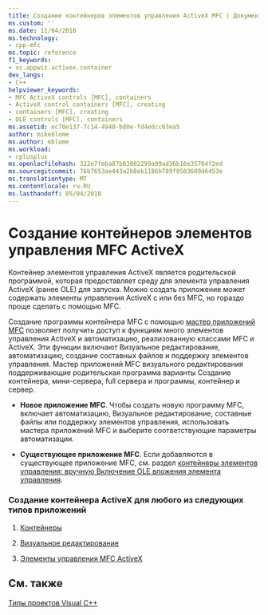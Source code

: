 ```yaml
---
title: Создание контейнеров элементов управления ActiveX MFC | Документы Microsoft
ms.custom: ''
ms.date: 11/04/2016
ms.technology:
- cpp-mfc
ms.topic: reference
f1_keywords:
- vc.appwiz.activex.container
dev_langs:
- C++
helpviewer_keywords:
- MFC ActiveX controls [MFC], containers
- ActiveX control containers [MFC], creating
- containers [MFC], creating
- OLE controls [MFC], containers
ms.assetid: ec70e137-7c14-4940-bd0e-fd4edcc63ea5
author: mikeblome
ms.author: mblome
ms.workload:
- cplusplus
ms.openlocfilehash: 322e7feba87b83802299a99ad36b16e35704f2ed
ms.sourcegitcommit: 76b7653ae443a2b8eb1186b789f8503609d6453e
ms.translationtype: MT
ms.contentlocale: ru-RU
ms.lasthandoff: 05/04/2018
---
```

# <a name="creating-an-mfc-activex-control-container"></a>Создание контейнеров элементов управления MFC ActiveX
Контейнер элементов управления ActiveX является родительской программой, которая предоставляет среду для элемента управления ActiveX (ранее OLE) для запуска. Можно создать приложение может содержать элементы управления ActiveX с или без MFC, но гораздо проще сделать с помощью MFC.  
  
 Создание программы контейнера MFC с помощью [мастер приложений MFC](../../mfc/reference/mfc-application-wizard.md) позволяет получить доступ к функциям много элементов управления ActiveX и автоматизацию, реализованную классами MFC и ActiveX. Эти функции включают Визуальное редактирование, автоматизацию, создание составных файлов и поддержку элементов управления. Мастер приложений MFC визуального редактирования поддерживающие родительская программа варианты Создание контейнера, мини-сервера, full сервера и программы, контейнер и сервер.  
  
-   **Новое приложение MFC**. Чтобы создать новую программу MFC, включает автоматизацию, Визуальное редактирование, составные файлы или поддержку элементов управления, использовать мастера приложений MFC и выберите соответствующие параметры автоматизации.  
  
-   **Существующее приложение MFC**. Если добавляются в существующее приложение MFC, см. раздел [контейнеры элементов управления: вручную Включение OLE вложения элемента управления](../../mfc/activex-control-containers-manually-enabling-activex-control-containment.md).  
  
### <a name="to-create-an-activex-container-for-any-of-the-following-types-of-applications"></a>Создание контейнера ActiveX для любого из следующих типов приложений  
  
1.  [Контейнеры](../../mfc/containers.md)  
  
2.  [Визуальное редактирование](../../mfc/ole-mfc.md)  
  
3.  [Элементы управления MFC ActiveX](../../mfc/mfc-activex-controls.md)  
  
## <a name="see-also"></a>См. также  
 [Типы проектов Visual C++](../../ide/visual-cpp-project-types.md)

